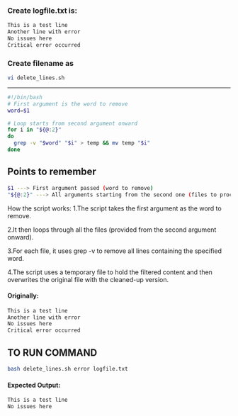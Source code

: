### Create logfile.txt is:
```bash
This is a test line
Another line with error
No issues here
Critical error occurred
```


### Create filename as
```bash
vi delete_lines.sh
```
---
```bash 
#!/bin/bash
# First argument is the word to remove
word=$1

# Loop starts from second argument onward
for i in "${@:2}"
do
  grep -v "$word" "$i" > temp && mv temp "$i"
done

``` 


## Points to remember
```bash
$1 ---> First argument passed (word to remove)
"${@:2}" ---> All arguments starting from the second one (files to process)
```
How the script works:
1.The script takes the first argument as the word to remove.

2.It then loops through all the files (provided from the second argument onward).

3.For each file, it uses grep -v to remove all lines containing the specified word.

4.The script uses a temporary file to hold the filtered content and then overwrites the original file with the cleaned-up version.

#### Originally:
```bash
This is a test line
Another line with error
No issues here
Critical error occurred
```

## TO RUN COMMAND
```bash
bash delete_lines.sh error logfile.txt
```

#### Expected Output:
```bash
This is a test line
No issues here

```
